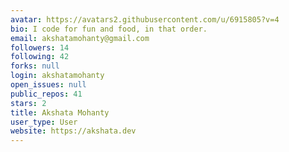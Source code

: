 ```yaml
---
avatar: https://avatars2.githubusercontent.com/u/6915805?v=4
bio: I code for fun and food, in that order.
email: akshatamohanty@gmail.com
followers: 14
following: 42
forks: null
login: akshatamohanty
open_issues: null
public_repos: 41
stars: 2
title: Akshata Mohanty
user_type: User
website: https://akshata.dev
---
```

